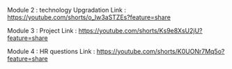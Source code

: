 Module 2 : technology Upgradation
Link : https://youtube.com/shorts/o_lw3aSTZEs?feature=share

Module 3 : Project
Link : https://youtube.com/shorts/Ks9e8XsU2jU?feature=share

Module 4 : HR questions
Link : https://youtube.com/shorts/K0UONr7Mq5o?feature=share
